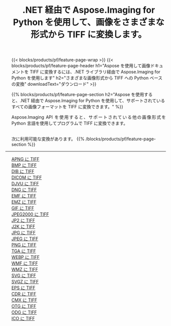 ﻿---
title: .NET 経由で Aspose.Imaging for Python を使用して、画像をさまざまな形式から TIFF に変換します。 
weight: 3920
url: /ja/python-net/conversion/to/tiff 
lang: ja
langdirlevel: 2
locales: zh-hans,ja,it,ru,de,es,fr,nl,id,lt,pl,pt,vi,tr,ko,zh-hant,ar,hi,th,sv,cs,uk,he
description: .NET ライブラリ経由で Aspose.Imaging for Python を使用して、さまざまな形式から TIFF に変換できます。
---

{{< blocks/products/pf/feature-page-wrap >}}
{{< blocks/products/pf/feature-page-header h1="Aspose を使用して画像ドキュメントを TIFF に変換するには、.NET ライブラリ経由で Aspose.Imaging for Python を使用します" h2="さまざまな画像形式から TIFF への Python ベースの変換" downloadText="ダウンロード" >}}


{{% blocks/products/pf/feature-page-section  h2="Aspose を使用すると、.NET 経由で Aspose.Imaging for Python を使用して、サポートされているすべての画像フォーマットを TIFF に変換できます。" %}}
<p align=justify>Aspose.Imaging API を使用すると、サポートされている他の画像形式を Python 言語を使用してプログラムで TIFF に変換できます。</p>
<br/>
次に利用可能な変換があります。
{{% /blocks/products/pf/feature-page-section %}}
<div class="container-fluid productfamilypage bg-gray">
    <div class="convertypes bg-gray agp-content section">
        <div class="container">
		<hr style="margin-left:-20px;"/>
		<div class="row other-converters">
		    <div class='col-md-2 other-converter remove-lp remove-rp'><a href="/imaging/ja/python-net/conversion/apng-to-tiff" >APNG に TIFF</a></div>
<div class='col-md-2 other-converter remove-lp remove-rp'><a href="/imaging/ja/python-net/conversion/bmp-to-tiff" >BMP に TIFF</a></div>
<div class='col-md-2 other-converter remove-lp remove-rp'><a href="/imaging/ja/python-net/conversion/dib-to-tiff" >DIB に TIFF</a></div>
<div class='col-md-2 other-converter remove-lp remove-rp'><a href="/imaging/ja/python-net/conversion/dicom-to-tiff" >DICOM に TIFF</a></div>
<div class='col-md-2 other-converter remove-lp remove-rp'><a href="/imaging/ja/python-net/conversion/djvu-to-tiff" >DJVU に TIFF</a></div>
<div class='col-md-2 other-converter remove-lp remove-rp'><a href="/imaging/ja/python-net/conversion/dng-to-tiff" >DNG に TIFF</a></div>
<div class='col-md-2 other-converter remove-lp remove-rp'><a href="/imaging/ja/python-net/conversion/emf-to-tiff" >EMF に TIFF</a></div>
<div class='col-md-2 other-converter remove-lp remove-rp'><a href="/imaging/ja/python-net/conversion/emz-to-tiff" >EMZ に TIFF</a></div>
<div class='col-md-2 other-converter remove-lp remove-rp'><a href="/imaging/ja/python-net/conversion/gif-to-tiff" >GIF に TIFF</a></div>
<div class='col-md-2 other-converter remove-lp remove-rp'><a href="/imaging/ja/python-net/conversion/jpeg2000-to-tiff" >JPEG2000 に TIFF</a></div>
<div class='col-md-2 other-converter remove-lp remove-rp'><a href="/imaging/ja/python-net/conversion/jp2-to-tiff" >JP2 に TIFF</a></div>
<div class='col-md-2 other-converter remove-lp remove-rp'><a href="/imaging/ja/python-net/conversion/j2k-to-tiff" >J2K に TIFF</a></div>
<div class='col-md-2 other-converter remove-lp remove-rp'><a href="/imaging/ja/python-net/conversion/jpg-to-tiff" >JPG に TIFF</a></div>
<div class='col-md-2 other-converter remove-lp remove-rp'><a href="/imaging/ja/python-net/conversion/jpeg-to-tiff" >JPEG に TIFF</a></div>
<div class='col-md-2 other-converter remove-lp remove-rp'><a href="/imaging/ja/python-net/conversion/png-to-tiff" >PNG に TIFF</a></div>
<div class='col-md-2 other-converter remove-lp remove-rp'><a href="/imaging/ja/python-net/conversion/tga-to-tiff" >TGA に TIFF</a></div>
<div class='col-md-2 other-converter remove-lp remove-rp'><a href="/imaging/ja/python-net/conversion/webp-to-tiff" >WEBP に TIFF</a></div>
<div class='col-md-2 other-converter remove-lp remove-rp'><a href="/imaging/ja/python-net/conversion/wmf-to-tiff" >WMF に TIFF</a></div>
<div class='col-md-2 other-converter remove-lp remove-rp'><a href="/imaging/ja/python-net/conversion/wmz-to-tiff" >WMZ に TIFF</a></div>
<div class='col-md-2 other-converter remove-lp remove-rp'><a href="/imaging/ja/python-net/conversion/svg-to-tiff" >SVG に TIFF</a></div>
<div class='col-md-2 other-converter remove-lp remove-rp'><a href="/imaging/ja/python-net/conversion/svgz-to-tiff" >SVGZ に TIFF</a></div>
<div class='col-md-2 other-converter remove-lp remove-rp'><a href="/imaging/ja/python-net/conversion/eps-to-tiff" >EPS に TIFF</a></div>
<div class='col-md-2 other-converter remove-lp remove-rp'><a href="/imaging/ja/python-net/conversion/cdr-to-tiff" >CDR に TIFF</a></div>
<div class='col-md-2 other-converter remove-lp remove-rp'><a href="/imaging/ja/python-net/conversion/cmx-to-tiff" >CMX に TIFF</a></div>
<div class='col-md-2 other-converter remove-lp remove-rp'><a href="/imaging/ja/python-net/conversion/otg-to-tiff" >OTG に TIFF</a></div>
<div class='col-md-2 other-converter remove-lp remove-rp'><a href="/imaging/ja/python-net/conversion/odg-to-tiff" >ODG に TIFF</a></div>
<div class='col-md-2 other-converter remove-lp remove-rp'><a href="/imaging/ja/python-net/conversion/ico-to-tiff" >ICO に TIFF</a></div>
                </div>
        </div>
    </div>
</div>
<br/>

